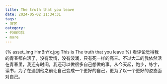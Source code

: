 ```yaml
---
title: The truth that you leave
date: 2024-05-02 11:34:31
tags:
- 博客
category:
- 代码和我
- more
---
```

{% asset_img HmBnYx.jpg This is The truth that you leave %}
看评论觉得我的青春都白活了，没有爱情，没有波澜，只有死一样的高三。不过大二的我依然活在青春里，我还有时间，我还可以做很多自己想做的事。从今天起，跑步，练字，读书，为了在遇到他之前让自己变成一个更好的自己，更为了以一个更好的姿态面对自己。
